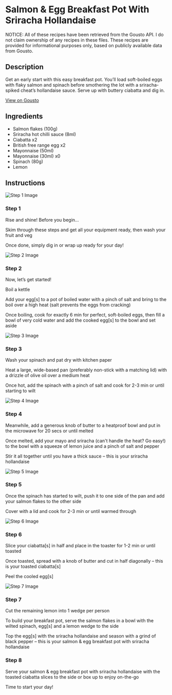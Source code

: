 # Salmon & Egg Breakfast Pot With Sriracha Hollandaise

NOTICE: All of these recipes have been retrieved from the Gousto API. I do not claim ownership of any recipes in these files. These recipes are provided for informational purposes only, based on publicly available data from Gousto.

## Description

Get an early start with this easy breakfast pot. You’ll load soft-boiled eggs with flaky salmon and spinach before smothering the lot with a sriracha-spiked cheat’s hollandaise sauce. Serve up with buttery ciabatta and dig in.

[View on Gousto](https://www.gousto.co.uk/recipes/cookbook/salmon-egg-breakfast-pot-with-sriracha-hollandaise)

## Ingredients

- Salmon flakes (100g)
- Sriracha hot chilli sauce (8ml)
- Ciabatta x2
- British free range egg x2
- Mayonnaise (50ml)
- Mayonnaise (30ml) x0
- Spinach (80g)
- Lemon

## Instructions

![Step 1 Image](https://production-media.gousto.co.uk/cms/recipe-step-image/Breakfast-Step-1-1-1729073739421-x200.jpg)

### Step 1

Rise and shine! Before you begin…

Skim through these steps and get all your equipment ready, then wash your fruit and veg

Once done, simply dig in or wrap up ready for your day!

![Step 2 Image](https://production-media.gousto.co.uk/cms/recipe-step-image/step-2-1727446613248-x200.jpg)

### Step 2

Now, let’s get started!

Boil a kettle

Add your egg[s] to a pot of boiled water with a pinch of salt and bring to the boil over a high heat (salt prevents the eggs from cracking)

Once boiling, cook for exactly 6 min for perfect, soft-boiled eggs, then fill a bowl of very cold water and add the cooked egg[s] to the bowl and set aside

![Step 3 Image](https://production-media.gousto.co.uk/cms/recipe-step-image/step-3-1727446617335-x200.jpg)

### Step 3

Wash your spinach and pat dry with kitchen paper

Heat a large, wide-based pan (preferably non-stick with a matching lid) with a drizzle of olive oil over a medium heat

Once hot, add the spinach with a pinch of salt and cook for 2-3 min or until starting to wilt

![Step 4 Image](https://production-media.gousto.co.uk/cms/recipe-step-image/step-4-1727446621345-x200.jpg)

### Step 4

Meanwhile, add a generous knob of butter to a heatproof bowl and put in the microwave for 20 secs or until melted

Once melted, add your mayo and sriracha (can't handle the heat? Go easy!) to the bowl with a squeeze of lemon juice and a pinch of salt and pepper

Stir it all together until you have a thick sauce – this is your sriracha hollandaise

![Step 5 Image](https://production-media.gousto.co.uk/cms/recipe-step-image/step-5-1727446624762-x200.jpg)

### Step 5

Once the spinach has started to wilt, push it to one side of the pan and add your salmon flakes to the other side

Cover with a lid and cook for 2-3 min or until warmed through

![Step 6 Image](https://production-media.gousto.co.uk/cms/recipe-step-image/step-6-1727446629327-x200.jpg)

### Step 6

Slice your ciabatta[s] in half and place in the toaster for 1-2 min or until toasted

Once toasted, spread with a knob of butter and cut in half diagonally – this is your toasted ciabatta[s]

Peel the cooled egg[s]

![Step 7 Image](https://production-media.gousto.co.uk/cms/recipe-step-image/step-7-1727446632339-x200.jpg)

### Step 7

Cut the remaining lemon into 1 wedge per person

To build your breakfast pot, serve the salmon flakes in a bowl with the wilted spinach, egg[s] and a lemon wedge to the side

Top the egg[s] with the sriracha hollandaise and season with a grind of black pepper – this is your salmon & egg breakfast pot with sriracha hollandaise

### Step 8

Serve your salmon & egg breakfast pot with sriracha hollandaise with the toasted ciabatta slices to the side or box up to enjoy on-the-go

Time to start your day!

